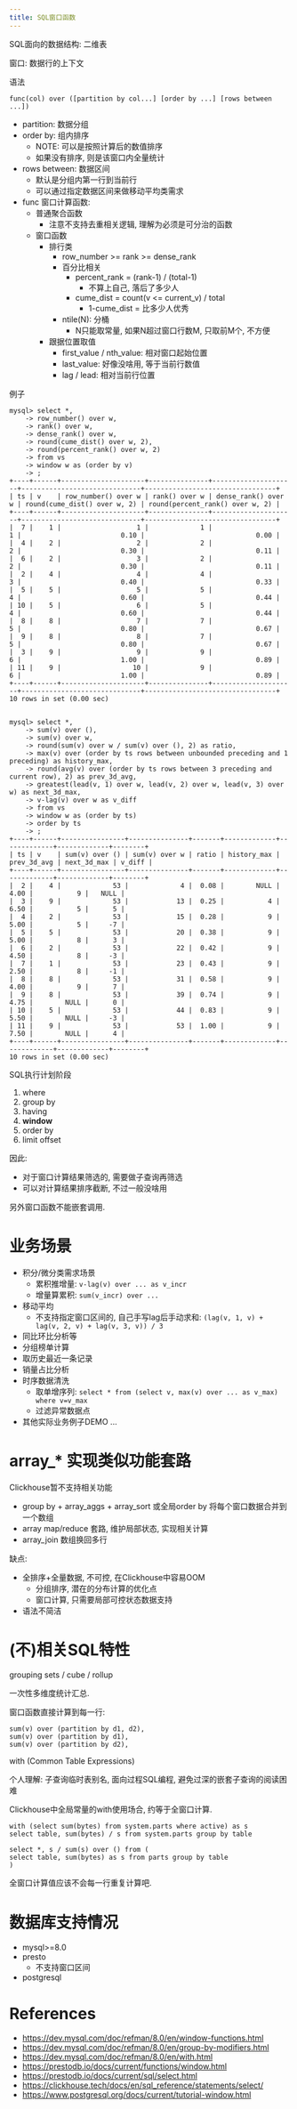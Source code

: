 ```yaml
---
title: SQL窗口函数
---
```


SQL面向的数据结构: 二维表

窗口: 数据行的上下文

语法

```
func(col) over ([partition by col...] [order by ...] [rows between ...])  
```

- partition: 数据分组
- order by: 组内排序
  - NOTE: 可以是按照计算后的数值排序
  - 如果没有排序, 则是该窗口内全量统计
- rows between: 数据区间
  - 默认是分组内第一行到当前行
  - 可以通过指定数据区间来做移动平均类需求
- func 窗口计算函数:
  - 普通聚合函数
    - 注意不支持去重相关逻辑, 理解为必须是可分治的函数
  - 窗口函数
    - 排行类
        - row_number >= rank >= dense_rank
        - 百分比相关
          - percent_rank = (rank-1) / (total-1)
            - 不算上自己, 落后了多少人
          - cume_dist = count(v <= current_v) / total
            - 1-cume_dist = 比多少人优秀
        - ntile(N): 分桶
          - N只能取常量, 如果N超过窗口行数M, 只取前M个, 不方便
     - 跟据位置取值
        - first_value / nth_value: 相对窗口起始位置
        - last_value: 好像没啥用, 等于当前行数值
        - lag / lead: 相对当前行位置

例子

```
mysql> select *,
    -> row_number() over w,
    -> rank() over w,
    -> dense_rank() over w,
    -> round(cume_dist() over w, 2),
    -> round(percent_rank() over w, 2)
    -> from vs
    -> window w as (order by v)
    -> ;
+----+------+---------------------+---------------+---------------------+------------------------------+---------------------------------+
| ts | v    | row_number() over w | rank() over w | dense_rank() over w | round(cume_dist() over w, 2) | round(percent_rank() over w, 2) |
+----+------+---------------------+---------------+---------------------+------------------------------+---------------------------------+
|  7 |    1 |                   1 |             1 |                   1 |                         0.10 |                            0.00 |
|  4 |    2 |                   2 |             2 |                   2 |                         0.30 |                            0.11 |
|  6 |    2 |                   3 |             2 |                   2 |                         0.30 |                            0.11 |
|  2 |    4 |                   4 |             4 |                   3 |                         0.40 |                            0.33 |
|  5 |    5 |                   5 |             5 |                   4 |                         0.60 |                            0.44 |
| 10 |    5 |                   6 |             5 |                   4 |                         0.60 |                            0.44 |
|  8 |    8 |                   7 |             7 |                   5 |                         0.80 |                            0.67 |
|  9 |    8 |                   8 |             7 |                   5 |                         0.80 |                            0.67 |
|  3 |    9 |                   9 |             9 |                   6 |                         1.00 |                            0.89 |
| 11 |    9 |                  10 |             9 |                   6 |                         1.00 |                            0.89 |
+----+------+---------------------+---------------+---------------------+------------------------------+---------------------------------+
10 rows in set (0.00 sec)


mysql> select *,
    -> sum(v) over (),
    -> sum(v) over w,
    -> round(sum(v) over w / sum(v) over (), 2) as ratio,
    -> max(v) over (order by ts rows between unbounded preceding and 1 preceding) as history_max,
    -> round(avg(v) over (order by ts rows between 3 preceding and current row), 2) as prev_3d_avg,
    -> greatest(lead(v, 1) over w, lead(v, 2) over w, lead(v, 3) over w) as next_3d_max,
    -> v-lag(v) over w as v_diff
    -> from vs
    -> window w as (order by ts)
    -> order by ts
    -> ;
+----+------+----------------+---------------+-------+-------------+-------------+-------------+--------+
| ts | v    | sum(v) over () | sum(v) over w | ratio | history_max | prev_3d_avg | next_3d_max | v_diff |
+----+------+----------------+---------------+-------+-------------+-------------+-------------+--------+
|  2 |    4 |             53 |             4 |  0.08 |        NULL |        4.00 |           9 |   NULL |
|  3 |    9 |             53 |            13 |  0.25 |           4 |        6.50 |           5 |      5 |
|  4 |    2 |             53 |            15 |  0.28 |           9 |        5.00 |           5 |     -7 |
|  5 |    5 |             53 |            20 |  0.38 |           9 |        5.00 |           8 |      3 |
|  6 |    2 |             53 |            22 |  0.42 |           9 |        4.50 |           8 |     -3 |
|  7 |    1 |             53 |            23 |  0.43 |           9 |        2.50 |           8 |     -1 |
|  8 |    8 |             53 |            31 |  0.58 |           9 |        4.00 |           9 |      7 |
|  9 |    8 |             53 |            39 |  0.74 |           9 |        4.75 |        NULL |      0 |
| 10 |    5 |             53 |            44 |  0.83 |           9 |        5.50 |        NULL |     -3 |
| 11 |    9 |             53 |            53 |  1.00 |           9 |        7.50 |        NULL |      4 |
+----+------+----------------+---------------+-------+-------------+-------------+-------------+--------+
10 rows in set (0.00 sec)
```

SQL执行计划阶段

1. where
2. group by
3. having
4. **window**
5. order by
6. limit offset

因此:

- 对于窗口计算结果筛选的, 需要做子查询再筛选
- 可以对计算结果排序截断, 不过一般没啥用

另外窗口函数不能嵌套调用.

# 业务场景

- 积分/微分类需求场景
  - 累积推增量: `v-lag(v) over ... as v_incr`
  - 增量算累积: `sum(v_incr) over ...`
- 移动平均
  - 不支持指定窗口区间的, 自己手写lag后手动求和: `(lag(v, 1, v) + lag(v, 2, v) + lag(v, 3, v)) / 3`
- 同比环比分析等
- 分组榜单计算
- 取历史最近一条记录
- 销量占比分析
- 时序数据清洗
  - 取单增序列: `select * from (select v, max(v) over ... as v_max) where v=v_max`
  - 过滤异常数据点
- 其他实际业务例子DEMO ...

# array_* 实现类似功能套路

Clickhouse暂不支持相关功能

- group by + array_aggs + array_sort 或全局order by 将每个窗口数据合并到一个数组
- array map/reduce 套路, 维护局部状态, 实现相关计算
- array_join 数组换回多行

缺点:

- 全排序+全量数据, 不可控, 在Clickhouse中容易OOM
  - 分组排序, 潜在的分布计算的优化点
  - 窗口计算, 只需要局部可控状态数据支持
- 语法不简洁

# (不)相关SQL特性

grouping sets / cube / rollup

一次性多维度统计汇总.

窗口函数直接计算到每一行:

```
sum(v) over (partition by d1, d2),
sum(v) over (partition by d1),
sum(v) over (partition by d2),
```

with (Common Table Expressions)

个人理解: 子查询临时表别名, 面向过程SQL编程, 避免过深的嵌套子查询的阅读困难

Clickhouse中全局常量的with使用场合, 约等于全窗口计算.

```
with (select sum(bytes) from system.parts where active) as s
select table, sum(bytes) / s from system.parts group by table

select *, s / sum(s) over () from (
select table, sum(bytes) as s from parts group by table
)
```

全窗口计算值应该不会每一行重复计算吧.

# 数据库支持情况

- mysql>=8.0
- presto
  - 不支持窗口区间
- postgresql

# References

- <https://dev.mysql.com/doc/refman/8.0/en/window-functions.html>
- <https://dev.mysql.com/doc/refman/8.0/en/group-by-modifiers.html>
- <https://dev.mysql.com/doc/refman/8.0/en/with.html>
- <https://prestodb.io/docs/current/functions/window.html>
- <https://prestodb.io/docs/current/sql/select.html>
- <https://clickhouse.tech/docs/en/sql_reference/statements/select/>
- <https://www.postgresql.org/docs/current/tutorial-window.html>
